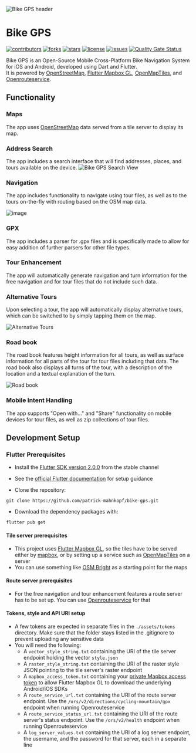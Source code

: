 ![Bike GPS header](https://user-images.githubusercontent.com/69430023/147602595-f3ca8048-dd54-4b7c-86f3-bce8300a63ea.png)

# Bike GPS

[![contributors](https://img.shields.io/github/contributors/patrick-mahnkopf/bike-gps)](https://github.com/patrick-mahnkopf/bike-gps/graphs/contributors)
[![forks](https://img.shields.io/github/forks/patrick-mahnkopf/bike-gps)](https://github.com/patrick-mahnkopf/bike-gps/network/members)
[![stars](https://img.shields.io/github/stars/patrick-mahnkopf/bike-gps)](https://github.com/patrick-mahnkopf/bike-gps/stargazers)
[![license](https://img.shields.io/github/license/patrick-mahnkopf/bike-gps)](./LICENSE)
[![issues](https://img.shields.io/github/issues/patrick-mahnkopf/bike-gps)](https://github.com/patrick-mahnkopf/bike-gps/issues)
[![Quality Gate Status](https://sonarcloud.io/api/project_badges/measure?project=patrick-mahnkopf_bike-gps&metric=alert_status)](https://sonarcloud.io/summary/new_code?id=patrick-mahnkopf_bike-gps)

Bike GPS is an Open-Source Mobile Cross-Platform Bike Navigation System for iOS and Android, developed using Dart and Flutter.  
It is powered by [OpenStreetMap](https://www.openstreetmap.org/), [Flutter Mapbox GL](https://github.com/flutter-mapbox-gl/maps), [OpenMapTiles](https://github.com/openmaptiles/openmaptiles), and [Openrouteservice](https://github.com/GIScience/openrouteservice).

## Functionality

### Maps
The app uses [OpenStreetMap](https://www.openstreetmap.org/) data served from a tile server to display its map.

<div>
  <h3>Address Search</h3>
The app includes a search interface that will find addresses, places, and tours available on the device.

<img src="https://user-images.githubusercontent.com/69430023/147603123-ca972797-7f6e-4323-ad2c-eb6e3e4e510a.png" alt="Bike GPS Search View">
</div>
  
### Navigation
The app includes functionality to navigate using tour files, as well as to the tours on-the-fly with routing based on the OSM map data.

![image](https://user-images.githubusercontent.com/69430023/147603247-aff88a1b-ef48-4bcc-a2ed-9a59fcd9a05b.png)

### GPX
The app includes a parser for .gpx files and is specifically made to allow for easy addition of further parsers for other file types.

### Tour Enhancement
The app will automatically generate navigation and turn information for the free navigation and for tour files that do not include such data.

### Alternative Tours
Upon selecting a tour, the app will automatically display alternative tours, which can be switched to by simply tapping them on the map.

![Alternative Tours](https://user-images.githubusercontent.com/69430023/147603164-0bd73cc7-b07e-41f3-a1e4-c3ab1f7375e3.png)

### Road book
The road book features height information for all tours, as well as surface information for all parts of the tour for tour files including that data.
The road book also displays all turns of the tour, with a description of the location and a textual explanation of the turn.

![Road book](https://user-images.githubusercontent.com/69430023/147603184-c887e9d1-9e03-4712-8a20-f84866493e91.png)

### Mobile Intent Handling
The app supports "Open with..." and "Share" functionality on mobile devices for tour files, as well as zip collections of tour files.

## Development Setup

### Flutter Prerequisites

- Install the [Flutter SDK version 2.0.0](https://docs.flutter.dev/development/tools/sdk/releases) from the stable channel
- See the [official Flutter documentation](https://docs.flutter.dev/get-started/install) for setup guidance

- Clone the repository:

```
git clone https://github.com/patrick-mahnkopf/bike-gps.git
```

- Download the dependency packages with:

```
flutter pub get
```

#### Tile server prerequisites

- This project uses [Flutter Mapbox GL](https://github.com/flutter-mapbox-gl/maps), so the tiles have to be served either by [mapbox](https://docs.mapbox.com/api/maps/vector-tiles/), or by setting up a service such as [OpenMapTiles](https://github.com/openmaptiles/openmaptiles) on a server
- You can use something like [OSM Bright](https://github.com/mapbox/osm-bright) as a starting point for the maps

#### Route server prerequisites

- For the free navigation and tour enhancement features a route server has to be set up. You can use [Openrouteservice](https://github.com/GIScience/openrouteservice) for that

#### Tokens, style and API URI setup

- A few tokens are expected in separate files in the `./assets/tokens` directory. Make sure that the folder stays listed in the .gitignore to prevent uploading any sensitive data
- You will need the following:
  - A `vector_style_string.txt` containing the URI of the tile server endpoint holding the vector `style.json`
  - A `raster_style_string.txt` containing the URI of the raster style JSON pointing to the tile server's raster endpoint
  - A `mapbox_access_token.txt` containing your [private Mapbox access token](https://github.com/flutter-mapbox-gl/maps#private-mapbox-access-token) to allow Flutter Mapbox GL to download the underlying Android/iOS SDKs
  - A `route_service_url.txt` containing the URI of the route server endpoint. Use the `/ors/v2/directions/cycling-mountain/gpx` endpoint when running Openrouteservice
  - A `route_service_status_url.txt` containing the URI of the route server's status endpoint. Use the `/ors/v2/health` endpoint when running Openrouteservice
  - A `log_server_values.txt` containing the URI of a log server endpoint, the username, and the password for that server, each in a separate line
